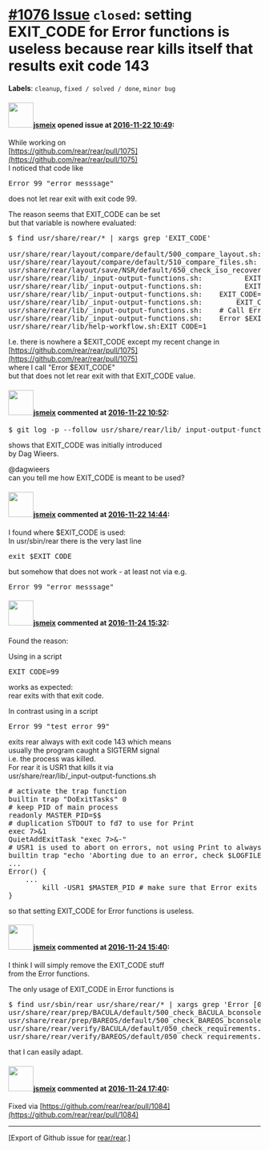 [\#1076 Issue](https://github.com/rear/rear/issues/1076) `closed`: setting EXIT\_CODE for Error functions is useless because rear kills itself that results exit code 143
=========================================================================================================================================================================

**Labels**: `cleanup`, `fixed / solved / done`, `minor bug`

#### <img src="https://avatars.githubusercontent.com/u/1788608?u=925fc54e2ce01551392622446ece427f51e2f0ce&v=4" width="50">[jsmeix](https://github.com/jsmeix) opened issue at [2016-11-22 10:49](https://github.com/rear/rear/issues/1076):

While working on  
[https://github.com/rear/rear/pull/1075](https://github.com/rear/rear/pull/1075)  
I noticed that code like

<pre>
Error 99 "error messsage"
</pre>

does not let rear exit with exit code 99.

The reason seems that EXIT\_CODE can be set  
but that variable is nowhere evaluated:

<pre>
$ find usr/share/rear/* | xargs grep 'EXIT_CODE'

usr/share/rear/layout/compare/default/500_compare_layout.sh:    EXIT_CODE=1
usr/share/rear/layout/compare/default/510_compare_files.sh:        EXIT_CODE=1
usr/share/rear/layout/save/NSR/default/650_check_iso_recoverable.sh:   EXIT_CODE=1
usr/share/rear/lib/_input-output-functions.sh:          EXIT_CODE=$1
usr/share/rear/lib/_input-output-functions.sh:          EXIT_CODE=1
usr/share/rear/lib/_input-output-functions.sh:    EXIT_CODE=1
usr/share/rear/lib/_input-output-functions.sh:        EXIT_CODE=$1
usr/share/rear/lib/_input-output-functions.sh:    # Call Error explicitly with the above set EXIT_CODE:
usr/share/rear/lib/_input-output-functions.sh:    Error $EXIT_CODE "
usr/share/rear/lib/help-workflow.sh:EXIT_CODE=1
</pre>

I.e. there is nowhere a $EXIT\_CODE except my recent change in  
[https://github.com/rear/rear/pull/1075](https://github.com/rear/rear/pull/1075)  
where I call "Error $EXIT\_CODE"  
but that does not let rear exit with that EXIT\_CODE value.

#### <img src="https://avatars.githubusercontent.com/u/1788608?u=925fc54e2ce01551392622446ece427f51e2f0ce&v=4" width="50">[jsmeix](https://github.com/jsmeix) commented at [2016-11-22 10:52](https://github.com/rear/rear/issues/1076#issuecomment-262209211):

<pre>
$ git log -p --follow usr/share/rear/lib/_input-output-functions.sh
</pre>

shows that EXIT\_CODE was initially introduced  
by Dag Wieers.

@dagwieers  
can you tell me how EXIT\_CODE is meant to be used?

#### <img src="https://avatars.githubusercontent.com/u/1788608?u=925fc54e2ce01551392622446ece427f51e2f0ce&v=4" width="50">[jsmeix](https://github.com/jsmeix) commented at [2016-11-22 14:44](https://github.com/rear/rear/issues/1076#issuecomment-262258822):

I found where $EXIT\_CODE is used:  
In usr/sbin/rear there is the very last line

<pre>
exit $EXIT_CODE
</pre>

but somehow that does not work - at least not via e.g.

<pre>
Error 99 "error messsage"
</pre>

#### <img src="https://avatars.githubusercontent.com/u/1788608?u=925fc54e2ce01551392622446ece427f51e2f0ce&v=4" width="50">[jsmeix](https://github.com/jsmeix) commented at [2016-11-24 15:32](https://github.com/rear/rear/issues/1076#issuecomment-262801627):

Found the reason:

Using in a script

<pre>
EXIT_CODE=99
</pre>

works as expected:  
rear exits with that exit code.

In contrast using in a script

<pre>
Error 99 "test error 99"
</pre>

exits rear always with exit code 143 which means  
usually the program caught a SIGTERM signal  
i.e. the process was killed.  
For rear it is USR1 that kills it via  
usr/share/rear/lib/\_input-output-functions.sh

<pre>
# activate the trap function
builtin trap "DoExitTasks" 0
# keep PID of main process
readonly MASTER_PID=$$
# duplication STDOUT to fd7 to use for Print
exec 7>&1
QuietAddExitTask "exec 7>&-"
# USR1 is used to abort on errors, not using Print to always print to the original STDOUT, even if quiet
builtin trap "echo 'Aborting due to an error, check $LOGFILE for details' >&7 ; kill $MASTER_PID" USR1
...
Error() {
    ...
        kill -USR1 $MASTER_PID # make sure that Error exits the master process, even if called from child processes :-)
}
</pre>

so that setting EXIT\_CODE for Error functions is useless.

#### <img src="https://avatars.githubusercontent.com/u/1788608?u=925fc54e2ce01551392622446ece427f51e2f0ce&v=4" width="50">[jsmeix](https://github.com/jsmeix) commented at [2016-11-24 15:40](https://github.com/rear/rear/issues/1076#issuecomment-262803329):

I think I will simply remove the EXIT\_CODE stuff  
from the Error functions.

The only usage of EXIT\_CODE in Error functions is

<pre>
$ find usr/sbin/rear usr/share/rear/* | xargs grep 'Error [0-9][0-9]* '
usr/share/rear/prep/BACULA/default/500_check_BACULA_bconsole_results.sh:StopIfError 1 "Bacula client status unknown on director."
usr/share/rear/prep/BAREOS/default/500_check_BAREOS_bconsole_results.sh:StopIfError 1 "Bareos client status unknown on director."
usr/share/rear/verify/BACULA/default/050_check_requirements.sh:   StopIfError 1  "Bacula configuration file (bconsole.conf) missing"
usr/share/rear/verify/BAREOS/default/050_check_requirements.sh:   StopIfError 1  "Bareos configuration file (bconsole.conf) missing"
</pre>

that I can easily adapt.

#### <img src="https://avatars.githubusercontent.com/u/1788608?u=925fc54e2ce01551392622446ece427f51e2f0ce&v=4" width="50">[jsmeix](https://github.com/jsmeix) commented at [2016-11-24 17:40](https://github.com/rear/rear/issues/1076#issuecomment-262823711):

Fixed via
[https://github.com/rear/rear/pull/1084](https://github.com/rear/rear/pull/1084)

------------------------------------------------------------------------

\[Export of Github issue for
[rear/rear](https://github.com/rear/rear).\]

